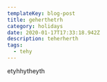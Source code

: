 ```yaml
---
templateKey: blog-post
title: geherthetrh
category: holidays
date: 2020-01-17T17:33:18.942Z
description: teherherth
tags:
  - tehy
---
```

etyhhytheyth

